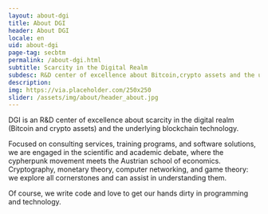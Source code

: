 ```yaml
---
layout: about-dgi
title: About DGI
header: About DGI
locale: en
uid: about-dgi
page-tag: secbtm
permalink: /about-dgi.html
subtitle: Scarcity in the Digital Realm
subdesc: R&D center of excellence about Bitcoin,crypto assets and the underlying blockchain technology.
description: 
img: https://via.placeholder.com/250x250
slider: /assets/img/about/header_about.jpg
---
```


DGI is an R&D center of excellence about scarcity in the digital realm (Bitcoin and crypto assets) and the underlying blockchain technology.

Focused on consulting services, training programs, and software solutions, we are engaged in the scientific and academic debate, where the cypherpunk movement meets the Austrian school of economics. Cryptography, monetary theory, computer networking, and game theory: we explore all cornerstones and can assist in understanding them.

Of course, we write code and love to get our hands dirty in programming and technology.
